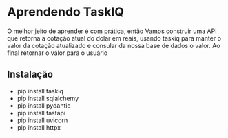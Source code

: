 # Aprendendo TaskIQ

O melhor jeito de aprender é com prática, então Vamos construir uma API que retorna a cotação atual do dolar em reais,
usando taskiq para manter o valor da cotação atualizado e consular da nossa base de dados o  valor.
Ao final retornar o valor para o usuário

## Instalação

- pip install taskiq
- pip install sqlalchemy
- pip install pydantic
- pip install fastapi
- pip install uvicorn
- pip install httpx
